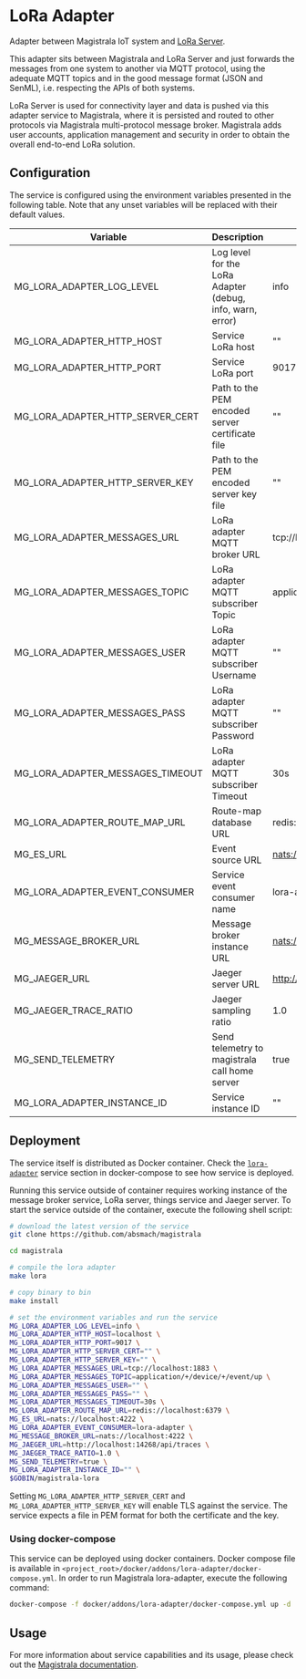 # LoRa Adapter

Adapter between Magistrala IoT system and [LoRa Server](https://github.com/brocaar/chirpstack-network-server).

This adapter sits between Magistrala and LoRa Server and just forwards the messages from one system to another via MQTT protocol, using the adequate MQTT topics and in the good message format (JSON and SenML), i.e. respecting the APIs of both systems.

LoRa Server is used for connectivity layer and data is pushed via this adapter service to Magistrala, where it is persisted and routed to other protocols via Magistrala multi-protocol message broker. Magistrala adds user accounts, application management and security in order to obtain the overall end-to-end LoRa solution.

## Configuration

The service is configured using the environment variables presented in the following table. Note that any unset variables will be replaced with their default values.

| Variable                         | Description                                               | Default                             |
| -------------------------------- | --------------------------------------------------------- | ----------------------------------- |
| MG_LORA_ADAPTER_LOG_LEVEL        | Log level for the LoRa Adapter (debug, info, warn, error) | info                                |
| MG_LORA_ADAPTER_HTTP_HOST        | Service LoRa host                                         | ""                                  |
| MG_LORA_ADAPTER_HTTP_PORT        | Service LoRa port                                         | 9017                                |
| MG_LORA_ADAPTER_HTTP_SERVER_CERT | Path to the PEM encoded server certificate file           | ""                                  |
| MG_LORA_ADAPTER_HTTP_SERVER_KEY  | Path to the PEM encoded server key file                   | ""                                  |
| MG_LORA_ADAPTER_MESSAGES_URL     | LoRa adapter MQTT broker URL                              | tcp://localhost:1883                |
| MG_LORA_ADAPTER_MESSAGES_TOPIC   | LoRa adapter MQTT subscriber Topic                        | application/+/device/+/event/up     |
| MG_LORA_ADAPTER_MESSAGES_USER    | LoRa adapter MQTT subscriber Username                     | ""                                  |
| MG_LORA_ADAPTER_MESSAGES_PASS    | LoRa adapter MQTT subscriber Password                     | ""                                  |
| MG_LORA_ADAPTER_MESSAGES_TIMEOUT | LoRa adapter MQTT subscriber Timeout                      | 30s                                 |
| MG_LORA_ADAPTER_ROUTE_MAP_URL    | Route-map database URL                                    | redis://localhost:6379              |
| MG_ES_URL                        | Event source URL                                          | <nats://localhost:4222>             |
| MG_LORA_ADAPTER_EVENT_CONSUMER   | Service event consumer name                               | lora-adapter                        |
| MG_MESSAGE_BROKER_URL            | Message broker instance URL                               | <nats://localhost:4222>             |
| MG_JAEGER_URL                    | Jaeger server URL                                         | <http://localhost:14268/api/traces> |
| MG_JAEGER_TRACE_RATIO            | Jaeger sampling ratio                                     | 1.0                                 |
| MG_SEND_TELEMETRY                | Send telemetry to magistrala call home server             | true                                |
| MG_LORA_ADAPTER_INSTANCE_ID      | Service instance ID                                       | ""                                  |

## Deployment

The service itself is distributed as Docker container. Check the [`lora-adapter`](https://github.com/absmach/magistrala/blob/main/docker/addons/lora-adapter/docker-compose.yml) service section in docker-compose to see how service is deployed.

Running this service outside of container requires working instance of the message broker service, LoRa server, things service and Jaeger server.
To start the service outside of the container, execute the following shell script:

```bash
# download the latest version of the service
git clone https://github.com/absmach/magistrala

cd magistrala

# compile the lora adapter
make lora

# copy binary to bin
make install

# set the environment variables and run the service
MG_LORA_ADAPTER_LOG_LEVEL=info \
MG_LORA_ADAPTER_HTTP_HOST=localhost \
MG_LORA_ADAPTER_HTTP_PORT=9017 \
MG_LORA_ADAPTER_HTTP_SERVER_CERT="" \
MG_LORA_ADAPTER_HTTP_SERVER_KEY="" \
MG_LORA_ADAPTER_MESSAGES_URL=tcp://localhost:1883 \
MG_LORA_ADAPTER_MESSAGES_TOPIC=application/+/device/+/event/up \
MG_LORA_ADAPTER_MESSAGES_USER="" \
MG_LORA_ADAPTER_MESSAGES_PASS="" \
MG_LORA_ADAPTER_MESSAGES_TIMEOUT=30s \
MG_LORA_ADAPTER_ROUTE_MAP_URL=redis://localhost:6379 \
MG_ES_URL=nats://localhost:4222 \
MG_LORA_ADAPTER_EVENT_CONSUMER=lora-adapter \
MG_MESSAGE_BROKER_URL=nats://localhost:4222 \
MG_JAEGER_URL=http://localhost:14268/api/traces \
MG_JAEGER_TRACE_RATIO=1.0 \
MG_SEND_TELEMETRY=true \
MG_LORA_ADAPTER_INSTANCE_ID="" \
$GOBIN/magistrala-lora
```

Setting `MG_LORA_ADAPTER_HTTP_SERVER_CERT` and `MG_LORA_ADAPTER_HTTP_SERVER_KEY` will enable TLS against the service. The service expects a file in PEM format for both the certificate and the key.

### Using docker-compose

This service can be deployed using docker containers. Docker compose file is available in `<project_root>/docker/addons/lora-adapter/docker-compose.yml`. In order to run Magistrala lora-adapter, execute the following command:

```bash
docker-compose -f docker/addons/lora-adapter/docker-compose.yml up -d
```

## Usage

For more information about service capabilities and its usage, please check out the [Magistrala documentation](https://docs.mainflux.io/lora).
